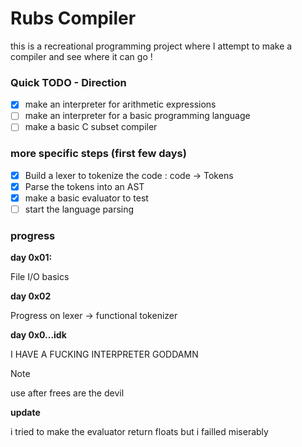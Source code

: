 # Rubs Compiler

this is a recreational programming project where I attempt to make a compiler and see where it can go !

### Quick TODO - Direction

- [x] make an interpreter for arithmetic expressions
- [ ] make an interpreter for a basic programming language
- [ ] make a basic C subset compiler

### more specific steps (first few days)

- [x] Build a lexer to tokenize the code : code -> Tokens
- [x] Parse the tokens into an AST
- [x] make a basic evaluator to test
- [ ] start the language parsing

### progress

**day 0x01:**

File I/O basics

**day 0x02**

Progress on lexer -> functional tokenizer

**day 0x0...idk**

I HAVE A FUCKING INTERPRETER GODDAMN

> [!NOTE]
> use after frees are the devil

**update**

i tried to make the evaluator return floats but i failled miserably
